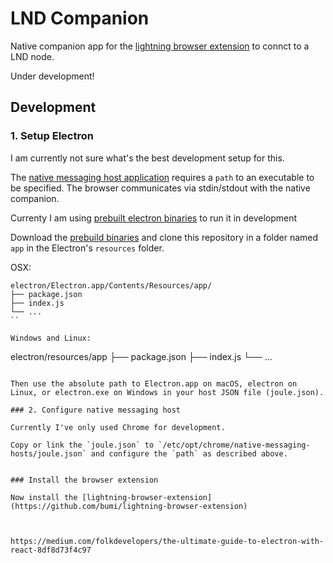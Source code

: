 # LND Companion

Native companion app for the [lightning browser extension](https://github.com/bumi/lightning-browser-extension) to connct to a LND node. 

Under development!


## Development

### 1. Setup Electron

I am currently not sure what's the best development setup for this.

The [native messaging host application](https://developer.chrome.com/docs/apps/nativeMessaging/#native-messaging-host-manifest) requires 
a `path` to an executable to be specified. The browser communicates via stdin/stdout with the native companion. 

Currenty I am using [prebuilt electron binaries](https://www.electronjs.org/docs/tutorial/application-distribution#with-prebuilt-binaries) to run it in development

Download the [prebuild binaries](https://github.com/electron/electron/releases) and clone this repository in a folder named `app` in the Electron's `resources` folder.

OSX: 
```
electron/Electron.app/Contents/Resources/app/
├── package.json
├── index.js
└── ...
``

Windows and Linux:
```
electron/resources/app
├── package.json
├── index.js
└── ...
```

Then use the absolute path to Electron.app on macOS, electron on Linux, or electron.exe on Windows in your host JSON file (joule.json).

### 2. Configure native messaging host

Currently I've only used Chrome for development.

Copy or link the `joule.json` to `/etc/opt/chrome/native-messaging-hosts/joule.json` and configure the `path` as described above.


### Install the browser extension

Now install the [lightning-browser-extension](https://github.com/bumi/lightning-browser-extension)



https://medium.com/folkdevelopers/the-ultimate-guide-to-electron-with-react-8df8d73f4c97
